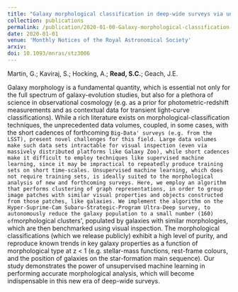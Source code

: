 ```yaml
---
title: "Galaxy morphological classification in deep-wide surveys via unsupervised machine learning"
collection: publications
permalink: /publication/2020-01-00-Galaxy-morphological-classification-in-deep-wide-surveys-via-unsupervised-machine-learning
date: 2020-01-01
venue: 'Monthly Notices of the Royal Astronomical Society'
arxiv: 
doi: 10.1093/mnras/stz3006
---
```

 Martin, G.; Kaviraj, S.; Hocking, A.; **Read, S.C.**; Geach, J.E.

 Galaxy morphology is a fundamental quantity, which is essential not only
for the full spectrum of galaxy-evolution studies, but also for a
plethora of science in observational cosmology (e.g. as a prior for
photometric-redshift measurements and as contextual data for transient
light-curve classifications). While a rich literature exists on
morphological-classification techniques, the unprecedented data volumes,
coupled, in some cases, with the short cadences of forthcoming
`Big-Data' surveys (e.g. from the LSST), present novel challenges for this field. Large data volumes make such data sets intractable for visual inspection (even via massively distributed platforms like Galaxy Zoo), while short cadences make it difficult to employ techniques like supervised machine learning, since it may be impractical to repeatedly produce training sets on short time-scales. Unsupervised machine learning, which does not require training sets, is ideally suited to the morphological analysis of new and forthcoming surveys. Here, we employ an algorithm that performs clustering of graph representations, in order to group image patches with similar visual properties and objects constructed from those patches, like galaxies. We implement the algorithm on the Hyper-Suprime-Cam Subaru-Strategic-Program Ultra-Deep survey, to autonomously reduce the galaxy population to a small number (160) of`morphological
clusters', populated by galaxies with similar morphologies, which are
then benchmarked using visual inspection. The morphological
classifications (which we release publicly) exhibit a high level of
purity, and reproduce known trends in key galaxy properties as a
function of morphological type at z \< 1 (e.g. stellar-mass functions,
rest-frame colours, and the position of galaxies on the star-formation
main sequence). Our study demonstrates the power of unsupervised machine
learning in performing accurate morphological analysis, which will
become indispensable in this new era of deep-wide surveys.

